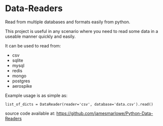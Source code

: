 Data-Readers
=======================

Read from multiple databases and formats easily from python.

This project is useful in any scenario where you need to read some data in a 
useable manner quickly and easily.

It can be used to read from:
* csv
* sqlite
* mysql
* redis
* mongo
* postgres
* aerospike

Example usage is as simple as:

```
list_of_dicts = DataReader(reader='csv', database='data.csv').read()
```

source code available at: https://github.com/jamesmarlowe/Python-Data-Readers
